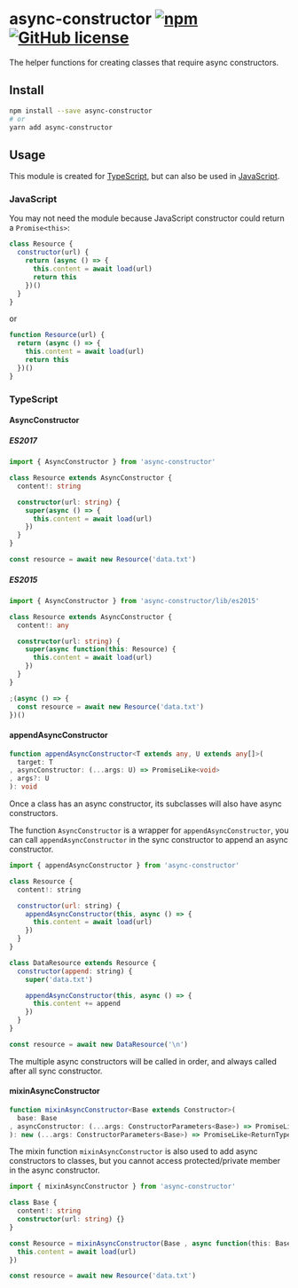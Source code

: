 # async-constructor [![npm](https://img.shields.io/npm/v/async-constructor.svg?maxAge=86400)](https://www.npmjs.com/package/async-constructor) [![GitHub license](https://img.shields.io/badge/license-MIT-blue.svg)](https://raw.githubusercontent.com/BlackGlory/async-constructor/master/LICENSE)

The helper functions for creating classes that require async constructors.

## Install

```sh
npm install --save async-constructor
# or
yarn add async-constructor
```

## Usage

This module is created for [TypeScript](#TypeScript), but can also be used in [JavaScript](#JavaScript).

### JavaScript

You may not need the module because JavaScript constructor could return a `Promise<this>`:

```js
class Resource {
  constructor(url) {
    return (async () => {
      this.content = await load(url)
      return this
    })()
  }
}
```

or

```js
function Resource(url) {
  return (async () => {
    this.content = await load(url)
    return this
  })()
}
```

### TypeScript

#### AsyncConstructor

##### ES2017

```ts
import { AsyncConstructor } from 'async-constructor'

class Resource extends AsyncConstructor {
  content!: string

  constructor(url: string) {
    super(async () => {
      this.content = await load(url)
    })
  }
}

const resource = await new Resource('data.txt')
```

##### ES2015

```ts
import { AsyncConstructor } from 'async-constructor/lib/es2015'

class Resource extends AsyncConstructor {
  content!: any

  constructor(url: string) {
    super(async function(this: Resource) {
      this.content = await load(url)
    })
  }
}

;(async () => {
  const resource = await new Resource('data.txt')
})()
```

#### appendAsyncConstructor

```ts
function appendAsyncConstructor<T extends any, U extends any[]>(
  target: T
, asyncConstructor: (...args: U) => PromiseLike<void>
, args?: U
): void
```

Once a class has an async constructor, its subclasses will also have async constructors.

The function `AsyncConstructor` is a wrapper for `appendAsyncConstructor`, you can call `appendAsyncConstructor` in the sync constructor to append an async constructor.

```js
import { appendAsyncConstructor } from 'async-constructor'

class Resource {
  content!: string

  constructor(url: string) {
    appendAsyncConstructor(this, async () => {
      this.content = await load(url)
    })
  }
}

class DataResource extends Resource {
  constructor(append: string) {
    super('data.txt')

    appendAsyncConstructor(this, async () => {
      this.content += append
    })
  }
}

const resource = await new DataResource('\n')
```

The multiple async constructors will be called in order, and always called after all sync constructor.

#### mixinAsyncConstructor

```ts
function mixinAsyncConstructor<Base extends Constructor>(
  base: Base
, asyncConstructor: (...args: ConstructorParameters<Base>) => PromiseLike<void>
): new (...args: ConstructorParameters<Base>) => PromiseLike<ReturnTypeOfConstructor<Base>>
```

The mixin function `mixinAsyncConstructor` is also used to add async constructors to classes, but you cannot access protected/private member in the async constructor.

```ts
import { mixinAsyncConstructor } from 'async-constructor'

class Base {
  content!: string
  constructor(url: string) {}
}

const Resource = mixinAsyncConstructor(Base , async function(this: Base, url) {
  this.content = await load(url)
})

const resource = await new Resource('data.txt')
```

